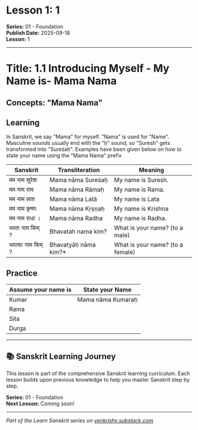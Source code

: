 # Lesson 1: 1

**Series:** 01 - Foundation  
**Publish Date:** 2025-09-18  
**Lesson:** 1

---

# Title: 1.1 Introducing Myself - My Name is- Mama Nama  
## Concepts: "Mama Nama"

## Learning
In Sanskrit, we say "Mama" for myself.  "Nama" is used for "Name". Masculine sounds usually end with the "ḥ" sound, so "Suresh" gets transformed into "Sureśaḥ".  Examples have been given below on how to state your name using the "Mama Nama" prefix


| Sanskrit           | Transliteration      | Meaning                          |
| ------------------ | -------------------- | -------------------------------- |
| मम नाम सुरेशः      | Mama nāma Sureśaḥ    | My name is Suresh.               |
| मम नाम रामः        | Mama nāma Rāmaḥ      | My name is Rama.                 |
| मम नाम लता         | Mama nāma Latā       | My name is Lata                  |
| मम नाम कृष्णः      | Mama nāma Kṛṣṇaḥ     | My name is Krishna               |
| मम नाम राधा ।      | Mama nāma Radha      | My name is Radha.                |
| भवतः नाम किम् ?    | Bhavatah nama kim?   | What is your name? (to a male)   |
| भवत्याः नाम किम् ? | Bhavatyāḥ nāma kim?* | What is your name? (to a female) |

## Practice
| Assume your name is | State your Name   |
| ------------------- | ----------------- |
| Kumar               | Mama nāma Kumaraḥ |
| Rama                |                   |
| Sita                |                   |
| Durga               |                   |

---

## 📚 Sanskrit Learning Journey

This lesson is part of the comprehensive Sanskrit learning curriculum. Each lesson builds upon previous knowledge to help you master Sanskrit step by step.

**Series:** 01 - Foundation  
**Next Lesson:** Coming soon!

---
*Part of the Learn Sanskrit series on [venkrishy.substack.com](https://venkrishy.substack.com/s/learn_sanskrit)*
